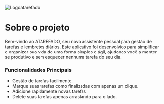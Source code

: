 ![Logoatarefado](https://github.com/ViniciusWessner/Atarefado/blob/main/Taskapp/Other/Assets.xcassets/screen.imageset/AtarefadoLOGO%20-%20c%C3%B3pia.png?raw=true)

# Sobre o projeto
Bem-vindo ao ATAREFADO, seu novo assistente pessoal para gestão de tarefas e lembretes diários. Este aplicativo foi desenvolvido para simplificar e organizar sua vida de uma forma simples e ágil, ajudando você a manter-se produtivo e sem esquecer nenhuma tarefa do seu dia.

### Funcionalidades Principais
- Gestão de tarefas facilmente.
- Marque suas tarefas como finalizadas com apenas um clique.
- Adicione rapidamente novas tarefas
- Delete suas tarefas apenas arrastando para o lado.
